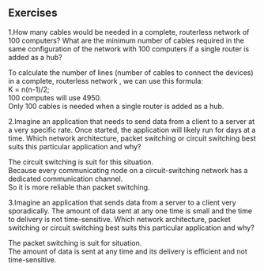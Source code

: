﻿## Exercises  

1.How many cables would be needed in a complete, routerless network of 100 computers? What are the minimum number of cables required in the same configuration of the network with 100 computers if a single router is added as a hub?  

To calculate the number of lines (number of cables to connect the devices) in a complete, routerless network , we can use this formula:  
K = n(n-1)/2;  
100 computes will use 4950.  
Only 100 cables is needed when a single router is added as a hub.  

2.Imagine an application that needs to send data from a client to a server at a very specific rate. Once started, the application will likely run for days at a time. Which network architecture, packet switching or circuit switching best suits this particular application and why?  

The circuit switching is suit for this situation.  
Because every communicating node on a circuit-switching network has a dedicated communication channel.  
So it is more reliable than packet switching.  

3.Imagine an application that sends data from a server to a client very sporadically. The amount of data sent at any one time is small and the time to delivery is not time-sensitive. Which network architecture, packet switching or circuit switching best suits this particular application and why?  

The packet switching is suit for situation.  
The amount of data is sent at any time and its delivery is efficient and not time-sensitive.